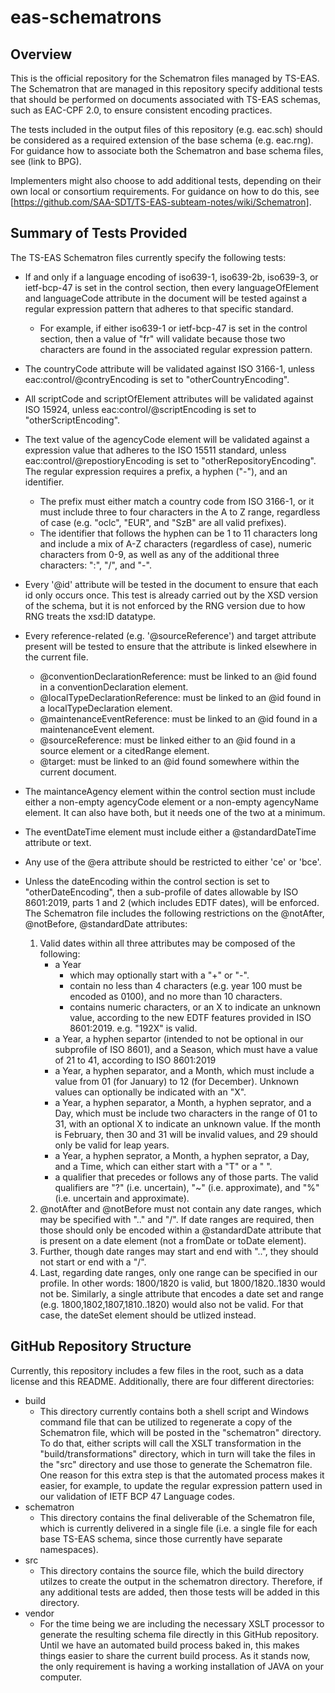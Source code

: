 # eas-schematrons

## Overview 

This is the official repository for the Schematron files managed by TS-EAS. The Schematron that are managed in this repository specify additional tests that should be performed on documents associated with TS-EAS schemas, such as EAC-CPF 2.0, to ensure consistent encoding practices.

The tests included in the output files of this repository (e.g. eac.sch) should be considered as a required extension of the base schema (e.g. eac.rng). For guidance how to associate both the Schematron and base schema files, see (link to BPG).

Implementers might also choose to add additional tests, depending on their own local or consortium requirements. For guidance on how to do this, see [https://github.com/SAA-SDT/TS-EAS-subteam-notes/wiki/Schematron].

## Summary of Tests Provided

The TS-EAS Schematron files currently specify the following tests:

- If and only if a language encoding of iso639-1, iso639-2b, iso639-3, or ietf-bcp-47 is set in the control section, then every languageOfElement
 and languageCode attribute in the document will be tested against a regular expression pattern that adheres to that specific standard.
  - For example, if either iso639-1 or ietf-bcp-47 is set in the control section, then a value of "fr" will validate because those two characters are found in the associated regular expression pattern.

- The countryCode attribute will be validated against ISO 3166-1, unless eac:control/@contryEncoding is set to "otherCountryEncoding".

- All scriptCode and scriptOfElement attributes will be validated against ISO 15924, unless eac:control/@scriptEncoding is set to "otherScriptEncoding".

- The text value of the agencyCode element will be validated against a expression value that adheres to the ISO 15511 standard, unless eac:control/@repostioryEncoding is set to "otherRepositoryEncoding". The regular expression requires a prefix, a hyphen ("-"), and an identifier. 
    - The prefix must either match a country code from ISO 3166-1, or it must include three to four characters in the A to Z range, regardless of case (e.g. "oclc", "EUR", and "SzB" are all valid prefixes). 
    - The identifier that follows the hyphen can be 1 to 11 characters long and include a mix of A-Z characters (regardless of case), numeric characters from 0-9, as well as any of the additional three characters: ":", "/", and "-".

- Every '@id' attribute will be tested in the document to ensure that each id only occurs once. This test is already carried out by the XSD version of the schema, but it is not enforced by the RNG version due to how RNG treats the xsd:ID datatype.

- Every reference-related (e.g. '@sourceReference') and target attribute present will be tested to ensure that the attribute is linked elsewhere in the current file.
    - @conventionDeclarationReference: must be linked to an @id found in a conventionDeclaration element.
    - @localTypeDeclarationReference: must be linked to an @id found in a localTypeDeclaration element.
    - @maintenanceEventReference: must be linked to an @id found in a maintenanceEvent element.
    - @sourceReference:  must be linked either to an @id found in a source element or a citedRange element.
    - @target: must be linked to an @id found somewhere within the current document.
    
- The maintanceAgency element within the control section must include either a non-empty agencyCode element or a non-empty agencyName element. It can also have both, but it needs one of the two at a minimum.

- The eventDateTime element must include either a @standardDateTime attribute or text.

- Any use of the @era attribute should be restricted to either 'ce' or 'bce'. 

- Unless the dateEncoding within the control section is set to "otherDateEncoding", then a sub-profile of dates allowable by ISO 8601:2019, parts 1 and 2 (which includes EDTF dates), will be enforced. The Schematron file includes the following restrictions on the @notAfter, @notBefore, @standardDate attributes:
    1. Valid dates within all three attributes may be composed of the following:
        - a Year
            - which may optionally start with a "+" or "-". 
            - contain no less than 4 characters (e.g. year 100 must be encoded as 0100), and no more than 10 characters.
            - contains numeric characters, or an X to indicate an unknown value, according to the new EDTF features provided in ISO 8601:2019. e.g. "192X" is valid.
        - a Year, a hyphen separtor (intended to not be optional in our subprofile of ISO 8601), and a Season, which must have a value of 21 to 41, according to ISO 8601:2019
        - a Year, a hyphen separator, and a Month, which must include a value from 01 (for January) to 12 (for December). Unknown values can optionally be indicated with an "X".
        - a Year, a hyphen separator, a Month, a hyphen seprator, and a Day, which must be include two characters in the range of 01 to 31, with an optional X to indicate an unknown value. If the month is February, then 30 and 31 will be invalid values, and 29 should only be valid for leap years.
        - a Year, a hyphen seprator, a Month, a hyphen seprator, a Day, and a Time, which can either start with a "T" or a " ".
        - a qualifier that precedes or follows any of those parts. The valid qualifiers are "?" (i.e. uncertain), "~" (i.e. approximate), and "%" (i.e. uncertain and approximate). 
    1. @notAfter and @notBefore must not contain any date ranges, which may be specified with ".." and "/". If date ranges are required, then those should only be encoded within a @standardDate attribute that is present on a date element (not a fromDate or toDate element). 
    1. Further, though date ranges may start and end with "..", they should not start or end with a "/".
    1. Last, regarding date ranges, only one range can be specified in our profile. In other words: 1800/1820 is valid, but 1800/1820..1830 would not be. Similarly, a single attribute that encodes a date set and range (e.g. 1800,1802,1807,1810..1820) would also not be valid. For that case, the dateSet element should be utlized instead.


## GitHub Repository Structure

Currently, this repository includes a few files in the root, such as a data license and this README.  Additionally, there are four different directories:
- build
    - This directory currently contains both a shell script and Windows command file that can be utilized to regenerate a copy of the Schematron file, which will be posted in the "schematron" directory. To do that, either scripts will call the XSLT transformation in the "build/transformations" directory, which in turn will take the files in the "src" directory and use those to generate the Schematron file. One reason for this extra step is that the automated process makes it easier, for example, to update the regular expression pattern used in our validation of IETF BCP 47 Language codes.
- schematron
    - This directory contains the final deliverable of the Schematron file, which is currently delivered in a single file (i.e. a single file for each base TS-EAS schema, since those currently have separate namespaces). 
- src
    - This directory contains the source file, which the build directory utilzes to create the output in the schematron directory. Therefore, if any additional tests are added, then those tests will be added in this directory.
- vendor
    - For the time being we are including the necessary XSLT processor to generate the resulting schema file directly in this GitHub repository. Until we have an automated build process baked in, this makes things easier to share the current build process. As it stands now, the only requirement is having a working installation of JAVA on your computer.



